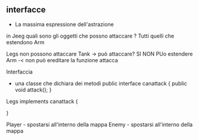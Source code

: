 ## interfacce
- La massima espressione dell'astrazione

in Jeeg quali sono gli oggetti che possno attaccare ?
Tutti quelli che estendono Arm

Legs non possono attaccare
Tank -> può attaccare? SI
NON PUo estendere Arm -< non può ereditare la funzione attacca

Interfaccia
- una classe che dichiara dei metodi
public interface canattack {
    public void attack();
}

Legs implements canattack {

}


Player
    - spostarsi all'interno della mappa
Enemy
    - spostarsi all'interno della mappa